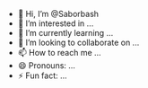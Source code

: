 - 👋 Hi, I’m @Saborbash
- 👀 I’m interested in ...
- 🌱 I’m currently learning ...
- 💞️ I’m looking to collaborate on ...
- 📫 How to reach me ...
- 😄 Pronouns: ...
- ⚡ Fun fact: ...

<!---
Saborbash/Saborbash is a ✨ special ✨ repository because its `README.md` (this file) appears on your GitHub profile.
You can click the Preview link to take a look at your changes.
--->
